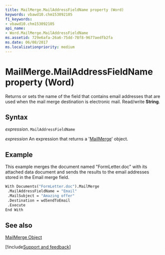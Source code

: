 ```yaml
---
title: MailMerge.MailAddressFieldName property (Word)
keywords: vbawd10.chm153092105
f1_keywords:
- vbawd10.chm153092105
api_name:
- Word.MailMerge.MailAddressFieldName
ms.assetid: 729e6afa-26a6-75dd-78f8-9677aedfb2fa
ms.date: 06/08/2017
ms.localizationpriority: medium
---
```



# MailMerge.MailAddressFieldName property (Word)

Returns or sets the name of the field that contains email addresses that are used when the mail merge destination is electronic mail. Read/write **String**.


## Syntax

_expression_. `MailAddressFieldName`

 _expression_ An expression that returns a '[MailMerge](Word.MailMerge.md)' object.


## Example

This example merges the document named "FormLetter.doc" with its attached data document and sends the results to the email addresses stored in the Email merge field.


```vb
With Documents("FormLetter.doc").MailMerge 
 .MailAddressFieldName = "Email" 
 .MailSubject = "Amazing offer" 
 .Destination = wdSendToEmail 
 .Execute 
End With
```


## See also


[MailMerge Object](Word.MailMerge.md)

[!include[Support and feedback](~/includes/feedback-boilerplate.md)]